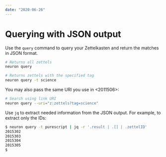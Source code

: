 ```yaml
---
date: "2020-06-26"
---
```


# Querying with JSON output

Use the `query` command to query your Zettelkasten and return the matches in JSON format. 

```bash
# Returns all zettels
neuron query
```

```bash
# Returns zettels with the specified tag
neuron query -t science
```

You may also pass the same URI you use in <2011506>:

```bash
# Search using link URI
neuron query --uri="z:zettels?tag=science"
```

Use `jq` to extract needed information from the JSON output. For example, to
extract only the IDs:

```bash
$ neuron query -t purescript | jq -r '.result | .[] | .zettelID'
2015302
2015303
2015304
2015305
$
```

